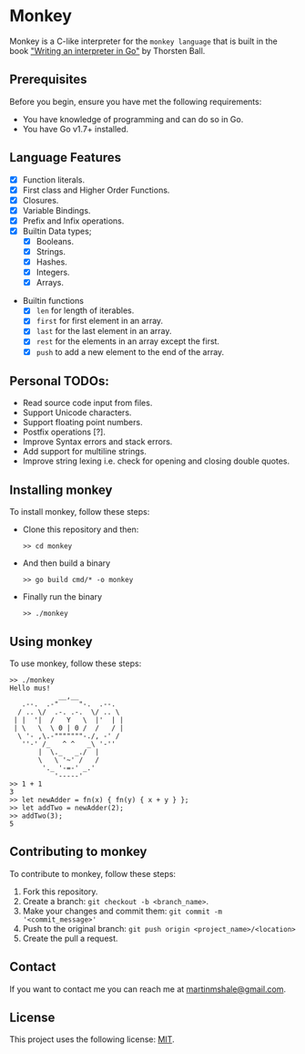 # Monkey

Monkey is a C-like interpreter for the `monkey language` that is built in the book ["Writing an interpreter in Go"](https://interpreterbook.com) by Thorsten Ball.

## Prerequisites

Before you begin, ensure you have met the following requirements:

- You have knowledge of programming and can do so in Go.
- You have Go v1.7+ installed.

## Language Features

- [x] Function literals.
- [x] First class and Higher Order Functions.
- [x] Closures.
- [x] Variable Bindings.
- [x] Prefix and Infix operations.
- [x] Builtin Data types;
  - [x] Booleans.
  - [x] Strings.
  - [x] Hashes.
  - [x] Integers.
  - [x] Arrays.
- Builtin functions
  - [x] `len` for length of iterables.
  - [x] `first` for first element in an array.
  - [x] `last` for the last element in an array.
  - [x] `rest` for the elements in an array except the first.
  - [x] `push` to add a new element to the end of the array.

## Personal TODOs:

- Read source code input from files.
- Support Unicode characters.
- Support floating point numbers.
- Postfix operations [?].
- Improve Syntax errors and stack errors.
- Add support for multiline strings.
- Improve string lexing i.e. check for opening and closing double quotes.

## Installing monkey

To install monkey, follow these steps:

- Clone this repository and then:

  `>> cd monkey`

- And then build a binary

  `>> go build cmd/* -o monkey`

- Finally run the binary

  `>> ./monkey`

## Using monkey

To use monkey, follow these steps:

```
>> ./monkey
Hello mus!
            __,__
   .--.  .-"     "-.  .--.
  / .. \/  .-. .-.  \/ .. \
 | |  '|  /   Y   \  |'  | |
 | \   \  \ 0 | 0 /  /   / |
  \ '- ,\.-"""""""-./, -' /
   ''-' /_   ^ ^   _\ '-''
       |  \._   _./  |
       \   \ '~' /   /
        '._ '-=-' _.'
           '-----'
>> 1 + 1
3
>> let newAdder = fn(x) { fn(y) { x + y } };
>> let addTwo = newAdder(2);
>> addTwo(3);
5
```

## Contributing to monkey

To contribute to monkey, follow these steps:

1. Fork this repository.
2. Create a branch: `git checkout -b <branch_name>`.
3. Make your changes and commit them: `git commit -m '<commit_message>'`
4. Push to the original branch: `git push origin <project_name>/<location>`
5. Create the pull a request.

## Contact

If you want to contact me you can reach me at martinmshale@gmail.com.

## License

This project uses the following license: [MIT](/LICENCE).
